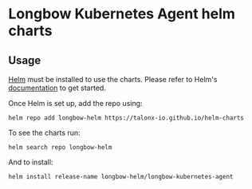 # Longbow Kubernetes Agent helm charts

## Usage

[Helm](https://helm.sh) must be installed to use the charts.
Please refer to Helm's [documentation](https://helm.sh/docs/) to get started.

Once Helm is set up, add the repo using:

```
helm repo add longbow-helm https://talonx-io.github.io/helm-charts
```

To see the charts run:
```
helm search repo longbow-helm
```

And to install:
```
helm install release-name longbow-helm/longbow-kubernetes-agent
```
